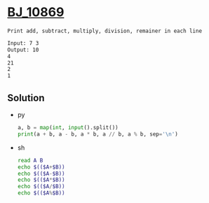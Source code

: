 # [BJ_10869](https://acmicpc.net/problem/10869)

```en
Print add, subtract, multiply, division, remainer in each line
```

```txt
Input: 7 3
Output: 10
4
21
2
1
```

## Solution

* py

  ```py
  a, b = map(int, input().split())
  print(a + b, a - b, a * b, a // b, a % b, sep='\n')
  ```

* sh

  ```sh
  read A B
  echo $(($A+$B))
  echo $(($A-$B))
  echo $(($A*$B))
  echo $(($A/$B))
  echo $(($A%$B))
  ```

